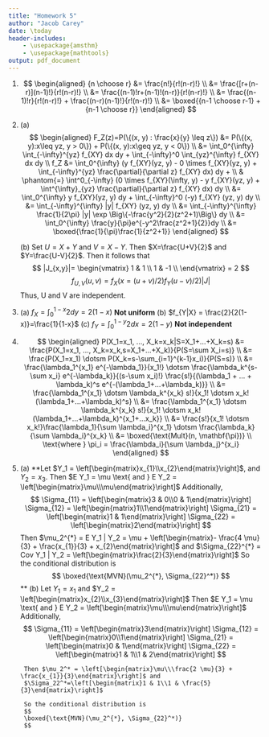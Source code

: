 ```yaml
---
title: "Homework 5"
author: "Jacob Carey"
date: \today
header-includes:
    - \usepackage{amsthm}
    - \usepackage{mathtools}
output: pdf_document
---
```


1. 
    $$
    \begin{aligned}
    {n \choose r} &= \frac{n!}{r!(n-r)!} \\
    &= \frac{[r+(n-r)](n-1)!}{r!(n-r)!} \\
    &= \frac{(n-1)!r+(n-1)!(n-r)}{r!(n-r)!} \\
    &= \frac{(n-1)!r}{r!(n-r)!} + \frac{(n-r)(n-1)!}{r!(n-r)!} \\
    &= \boxed{{n-1 \choose r-1} + {n-1 \choose r}}
    \end{aligned}
    $$

2.
    (a) 
        $$
        \begin{aligned}
        F_Z(z)=P(\{(x, y) : \frac{x}{y} \leq z\}) &= 
        P(\{(x, y):x\leq yz, y > 0\}) + P(\{(x, y):x\geq yz, y < 0\}) \\
        &= \int_0^{\infty} \int_{-\infty}^{yz} f_{XY} dx dy +
        \int_{-\infty}^0 \int_{yz}^{\infty} f_{XY} dx dy \\
        f_Z &= \int_0^{\infty} (y f_{XY}(yz, y) - 0 \times f_{XY}(yz, y) +
        \int_{-\infty}^{yz} \frac{\partial}{\partial z} f_{XY} dx) dy + \\
        & \phantom{=} \int^0_{-\infty} (0 \times f_{XY}(\infty, y) - y f_{XY}(yz, y) +
        \int^{\infty}_{yz} \frac{\partial}{\partial z} f_{XY} dx) dy \\
        &= \int_0^{\infty} y f_{XY}(yz, y) dy + 
        \int_{-\infty}^0 (-y) f_{XY} (yz, y) dy \\
        &= \int_{-\infty}^{\infty} |y| f_{XY} (yz, y) dy \\
        &= \int_{-\infty}^{\infty} \frac{1}{2\pi} |y| \exp
        \Big\{-\frac{y^2}{2}(z^2+1)\Big\} dy \\
        &= \int_0^{\infty} \frac{y}{\pi}e^{-y^2\frac{z^2+1}{2}}dy \\
        &= \boxed{\frac{1}{\pi}\frac{1}{z^2+1}}
        \end{aligned}
        $$

    (b) Set $U=X+Y$ and $V=X-Y$. Then $X=\frac{U+V}{2}$ and $Y=\frac{U-V}{2}$. Then it follows that
        $$
        |J_{x,y}|=
        \begin{vmatrix}
        1 & 1 \\
        1 & -1 \\
        \end{vmatrix} = 2 
        $$
        $$
        f_{U,V} (u, v) = f_X(x=(u+v)/2)f_Y(u-v)/2)|J|
        $$
        Thus, U and V are independent.

3.
    (a) $f_X = \int_0^{1-x} 2 dy = 2(1-x)$ **Not uniform**
    (b) $f_{Y|X} = \frac{2}{2(1-x)}=\frac{1}{1-x}$
    (c) $f_Y = \int_0^{1-y} 2 dx = 2(1-y)$ **Not independent**
4.
    $$
    \begin{aligned}
    P(X_1=x_1, ..., X_k=x_k|S=X_1+...+X_k=s)  &=
    \frac{P(X_1=x_1, ..., X_k=x_k,s=X_1+...+X_k)}{P(S=\sum X_i=s)} \\
    &= \frac{P(X_1=x_1) \dotsm P(X_k=s-\sum_{i=1}^{k-1}x_i)}{P(S=s)} \\
    &= \frac{\lambda_1^{x_1} e^{-\lambda_1}}{x_1!} \dotsm
    \frac{\lambda_k^{s-\sum x_i} e^{-\lambda_k}}{(s-\sum x_i)!}
    \frac{s!}{(\lambda_1 + ... + \lambda_k)^s e^{-(\lambda_1+...+\lambda_k)}} \\
    &= \frac{\lambda_1^{x_1} \dotsm \lambda_k^{x_k} s!}{x_1! \dotsm x_k!
    (\lambda_1+...+\lambda_k)^s} \\
    &= \frac{\lambda_1^{x_1} \dotsm \lambda_k^{x_k} s!}{x_1! \dotsm x_k!
    (\lambda_1+...+\lambda_k)^{x_1+...x_k}} \\
    &= \frac{s!}{x_1! \dotsm x_k!}\frac{\lambda_1}{\sum \lambda_i}^{x_1}
    \dotsm \frac{\lambda_k}{\sum \lambda_i}^{x_k} \\
    &= \boxed{\text{Mult}(n, \mathbf{\pi})} \\
    \text{where } \pi_i = \frac{\lambda_i}{\sum \lambda_j}^{x_i}
    \end{aligned}
    $$

5.
    (a) **Let 
        $Y_1 = \left[\begin{matrix}x_{1}\\x_{2}\end{matrix}\right]$, and $Y_2 = x_3$. Then $E Y_1 = \mu \text{ and } E Y_2 = \left[\begin{matrix}\mu\\\mu\end{matrix}\right]$
        Additionally,
        $$
        \Sigma_{11} = \left[\begin{matrix}3 & 0\\0 & 1\end{matrix}\right]
        \Sigma_{12} = \left[\begin{matrix}1\\1\end{matrix}\right]
        \Sigma_{21} = \left[\begin{matrix}1 & 1\end{matrix}\right]
        \Sigma_{22} = \left[\begin{matrix}2\end{matrix}\right]
        $$
        Then $\mu_2^{*} = E Y_1 | Y_2 = \mu + \left[\begin{matrix}- \frac{4 \mu}{3} + \frac{x_{1}}{3} + x_{2}\end{matrix}\right]$ and 
        $\Sigma_{22}^{*} = Cov Y_1 | Y_2 = \left[\begin{matrix}\frac{2}{3}\end{matrix}\right]$
        So the conditional distribution is 
        $$
        \boxed{\text{MVN}(\mu_2^{*}, \Sigma_{22}^*)}
        $$
        **
    (b) Let
        $Y_1 = x_1$ and $Y_2 = \left[\begin{matrix}x_{2}\\x_{3}\end{matrix}\right]$ Then $E Y_1 = \mu \text{ and } E Y_2 = \left[\begin{matrix}\mu\\\mu\end{matrix}\right]$
        Additionally,
        $$
        \Sigma_{11} = \left[\begin{matrix}3\end{matrix}\right]
        \Sigma_{12} = \left[\begin{matrix}0\\1\end{matrix}\right]
        \Sigma_{21} = \left[\begin{matrix}0 & 1\end{matrix}\right]
        \Sigma_{22} = \left[\begin{matrix}1 & 1\\1 & 2\end{matrix}\right]
        $$

        Then $\mu_2^* = \left[\begin{matrix}\mu\\\frac{2 \mu}{3} + \frac{x_{1}}{3}\end{matrix}\right]$ and
        $\Sigma_22^*=\left[\begin{matrix}1 & 1\\1 & \frac{5}{3}\end{matrix}\right]$

        So the conditional distribution is 
        $$
        \boxed{\text{MVN}(\mu_2^{*}, \Sigma_{22}^*)}
        $$

